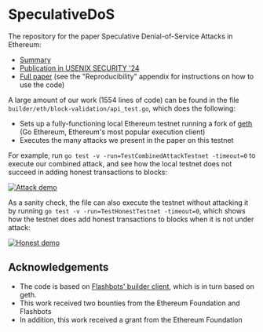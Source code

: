 # SpeculativeDoS

The repository for the paper Speculative Denial-of-Service Attacks in Ethereum:

- [Summary](https://x.com/yaish_aviv/status/1670127539048660993)
- [Publication in USENIX SECURITY '24](https://www.usenix.org/conference/usenixsecurity24/presentation/yaish)
- [Full paper](https://ia.cr/2023/956) (see the "Reproducibility" appendix for instructions on how to use the code)

A large amount of our work (1554 lines of code) can be found in the file `builder/eth/block-validation/api_test.go`, which does the following:
 - Sets up a fully-functioning local Ethereum testnet running a fork of [geth](https://github.com/ethereum/go-ethereum/) (Go Ethereum, Ethereum's most popular execution client)
 - Executes the many attacks we present in the paper on this testnet

For example, run `go test -v -run=TestCombinedAttackTestnet -timeout=0` to execute our combined attack, and see how the local testnet does not succeed in adding honest transactions to blocks:

[![Attack demo](https://github.com/AvivYaish/SpeculativeDoS/blob/main/demos/attack.gif?raw=true)](https://youtu.be/olv45A5TH2c)


As a sanity check, the file can also execute the testnet without attacking it by running `go test -v -run=TestHonestTestnet -timeout=0`, which shows how the testnet does add honest transactions to blocks when it is not under attack:

[![Honest demo](https://github.com/AvivYaish/SpeculativeDoS/blob/main/demos/honest.gif?raw=true)](https://youtu.be/5mNXc3P0UgI)


## Acknowledgements

- The code is based on [Flashbots' builder client](https://github.com/flashbots/builder), which is in turn based on geth.
- This work received two bounties from the Ethereum Foundation and Flashbots
- In addition, this work received a grant from the Ethereum Foundation
